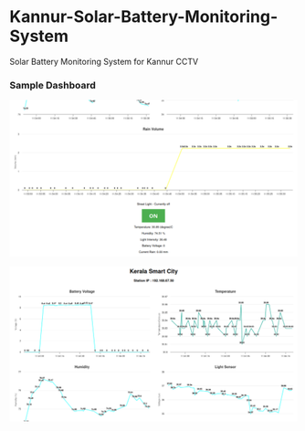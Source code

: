 # Kannur-Solar-Battery-Monitoring-System

Solar Battery Monitoring System for Kannur CCTV

### Sample Dashboard

![](./images/test1.png?raw=true)

![](./images/test2.png?raw=true)
